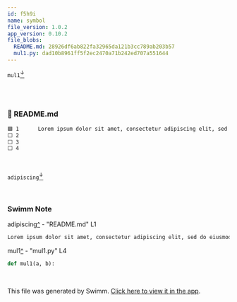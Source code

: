 ```yaml
---
id: f5h9i
name: symbol
file_version: 1.0.2
app_version: 0.10.2
file_blobs:
  README.md: 28926df6ab822fa32965da121b3cc789ab203b57
  mul1.py: dad10b8961ff5f2ec2470a71b242ed707a551644
---
```


`mul1`[<sup id="X0o5L">↓</sup>](#f-X0o5L)

<br/>

<br/>


<!-- NOTE-swimm-snippet: the lines below link your snippet to Swimm -->
### 📄 README.md
```markdown
🟩 1      Lorem ipsum dolor sit amet, consectetur adipiscing elit, sed do eiusmod tempor incididunt ut labore et dolore magna aliqua. Aliquam faucibus purus in massa tempor nec. Eu facilisis sed odio morbi quis commodo odio. Eu consequat ac felis donec et odio pellentesque. Volutpat maecenas volutpat blandit aliquam etiam erat velit scelerisque in. Non tellus orci ac auctor augue mauris augue. Pretium fusce id velit ut tortor pretium viverra suspendisse potenti. Tempus egestas sed sed risus pretium quam vulputate dignissim. Faucibus pulvinar elementum integer enim neque volutpat ac. Sed augue lacus viverra vitae congue eu consequat ac felis. Tortor condimentum lacinia quis vel.
⬜ 2      
⬜ 3      
⬜ 4      
```

<br/>

`adipiscing`[<sup id="2eG6UN">↓</sup>](#f-2eG6UN)

<br/>

<!-- THIS IS AN AUTOGENERATED SECTION. DO NOT EDIT THIS SECTION DIRECTLY -->
### Swimm Note

<span id="f-2eG6UN">adipiscing</span>[^](#2eG6UN) - "README.md" L1
```markdown
Lorem ipsum dolor sit amet, consectetur adipiscing elit, sed do eiusmod tempor incididunt ut labore et dolore magna aliqua. Aliquam faucibus purus in massa tempor nec. Eu facilisis sed odio morbi quis commodo odio. Eu consequat ac felis donec et odio pellentesque. Volutpat maecenas volutpat blandit aliquam etiam erat velit scelerisque in. Non tellus orci ac auctor augue mauris augue. Pretium fusce id velit ut tortor pretium viverra suspendisse potenti. Tempus egestas sed sed risus pretium quam vulputate dignissim. Faucibus pulvinar elementum integer enim neque volutpat ac. Sed augue lacus viverra vitae congue eu consequat ac felis. Tortor condimentum lacinia quis vel.
```

<span id="f-X0o5L">mul1</span>[^](#X0o5L) - "mul1.py" L4
```python
def mul1(a, b):
```

<br/>

This file was generated by Swimm. [Click here to view it in the app](http://localhost:5000/repos/Z2l0aHViJTNBJTNBdDElM0ElM0FlcmFuLXN3aW1t/docs/f5h9i).